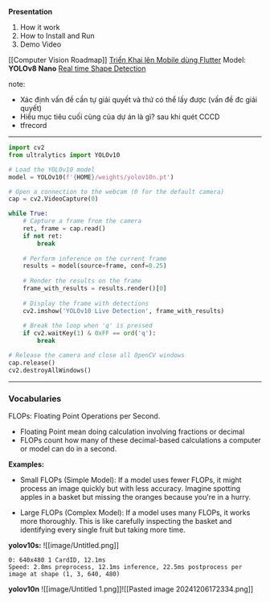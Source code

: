 **Presentation**
1) How it work
2) How to Install and Run
3) Demo Video

[[Computer Vision Roadmap]]
[Triển Khai lên Mobile dùng Flutter](https://viblo.asia/p/thu-lam-app-flutter-cho-nhan-dien-chung-minh-thu-3Q75w1n2ZWb)
Model: **YOLOv8 Nano**
[Real time Shape Detection](https://youtu.be/Fchzk1lDt7Q?si=iIpyeBfKFzQSqims)

note: 
+ Xác định vấn đề cần tự giải quyết và thứ có thể lấy được (vấn đề đc giải quyết)
+ Hiểu mục tiêu cuối cùng của dự án là gì? sau khi quét CCCD
+ tfrecord

---

```python
import cv2
from ultralytics import YOLOv10

# Load the YOLOv10 model
model = YOLOv10(f'{HOME}/weights/yolov10n.pt')

# Open a connection to the webcam (0 for the default camera)
cap = cv2.VideoCapture(0)

while True:
    # Capture a frame from the camera
    ret, frame = cap.read()
    if not ret:
        break
    
    # Perform inference on the current frame
    results = model(source=frame, conf=0.25)
    
    # Render the results on the frame
    frame_with_results = results.render()[0]
    
    # Display the frame with detections
    cv2.imshow('YOLOv10 Live Detection', frame_with_results)
    
    # Break the loop when 'q' is pressed
    if cv2.waitKey(1) & 0xFF == ord('q'):
        break

# Release the camera and close all OpenCV windows
cap.release()
cv2.destroyAllWindows()

```


---

### Vocabularies
FLOPs: Floating Point Operations per Second. 
+ Floating Point mean doing calculation involving fractions or decimal
+ FLOPs count how many of these decimal-based calculations a computer or model can do in a second.

**Examples:**
+ Small FLOPs (Simple Model): If a model uses fewer FLOPs, it might process an image quickly but with less accuracy. Imagine spotting apples in a basket but missing the oranges because you're in a hurry.
	
+ Large FLOPs (Complex Model): If a model uses many FLOPs, it works more thoroughly. This is like carefully inspecting the basket and identifying every single fruit but taking more time.


**yolov10s:**
![[image/Untitled.png]]

```
0: 640x480 1 CardID, 12.1ms
Speed: 2.8ms preprocess, 12.1ms inference, 22.5ms postprocess per image at shape (1, 3, 640, 480)
```


**yolov10n**
![[image/Untitled 1.png]]![[Pasted image 20241206172334.png]]

